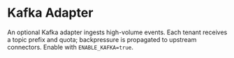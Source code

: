 # Kafka Adapter

An optional Kafka adapter ingests high-volume events.
Each tenant receives a topic prefix and quota; backpressure is
propagated to upstream connectors. Enable with `ENABLE_KAFKA=true`.
